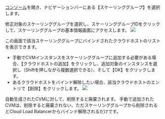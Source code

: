 
[コンソール](https://console.cloud.tencent.com/autoscaling)を開き、ナビゲーションバーにある【スケーリンググループ】を選択します。

修正対象のスケーリンググループを選択し、スケーリンググループIDをクリックして、スケーリンググループの基本情報画面にアクセスします。
![](https://mc.qcloudimg.com/static/img/06a1ca079f41a7cd825b47c68304f6f5/1.jpg)

この画面で該当スケーリンググループにバインドされたクラウドホストのリストを表示できます。
- 手動でCVMインスタンスをスケーリンググループに追加する必要がある場合、【クラウドホストの追加】をクリックし、追加対象のインスタンスを選択し（Shiftを押しながら複数選択できる）、そして【OK】をクリックします。
- あるクラウドホストをバインド解除したい場合、該当クラウドホストのエントリで【削除】をクリックします。
![](https://mc.qcloudimg.com/static/img/32296300304a228286b919c41ab30613/2.jpg)

自動生成されたCVMに対して、削除すると廃棄されます。
手動で追加されたCVMは、削除すると廃棄されない、ただスケーリンググループから削除されるとCloud Load Balancerからバインド解除されるだけです。
